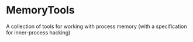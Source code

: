 # MemoryTools
A collection of tools for working with process memory (with a specification for inner-process hacking)
